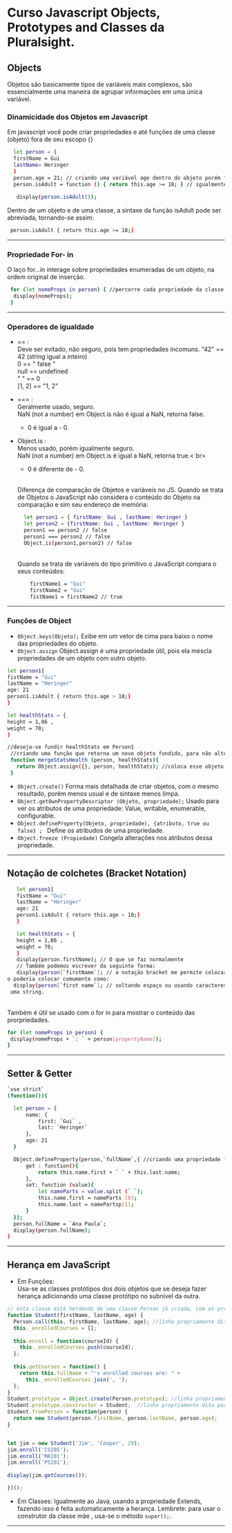 #  Curso Javascript Objects, Prototypes and Classes da Pluralsight.

## Objects
Objetos são basicamente tipos de variáveis mais complexos, são essencialmente uma maneira de agrupar informações em uma única variável.

### Dinamicidade dos Objetos em Javascript
Em javascript você pode criar propriedades e até funções de uma classe (objeto) fora de seu escopo {}

``` bash
  let person = {
  firstName = Gui
  lastName= Heringer
  }
  person.age = 21; // criando uma variável age dentro do objeto porém fora do escopo
  person.isAdult = function () { return this.age >= 18; } // igualmente criando a função isAdult()
  
   display(person.isAdult());
  ```
 Dentro de um objeto e de uma classe, a sintaxe da função isAdult pode ser abreviada, tornando-se assim:
 ``` bash
  person.isAdult { return this.age >= 18;}
 ```
 ------------------------------------------
 ### Propriedade For- in
 O laço for...in  interage sobre propriedades enumeradas de um objeto, na ordem original de inserção.
 ``` bash
  for (let nomeProps in person) { //percorre cada propriedade da classe person de cima para baixo, atribuindo o valor das variáveis dele à variável nomeProps.
   display(nomeProps);
  }
  ```
  ------------------------------------------
  ### Operadores de igualdade 
  - == : <br>
    Deve ser evitado, não seguro, pois tem propriedades incomuns.
    "42" == 42 (string igual a inteiro) <br>
    0 == " false " <br>
    null == undefined <br>
    " " == 0 <br>
    [1, 2] == "1, 2"<br>
  - === : <br>
    Geralmente usado, seguro. <br>
    NaN (not a number) em Object.is não é igual a NaN, retorna false. <br> 
     + 0 é igual a - 0. <br>
  - Object.is : <br>
    Menos usado, porém igualmente seguro. <br>
    NaN (not a number) em Object.is é igual a NaN, retorna true.< br>
     + 0 é diferente de - 0.<br>
     
     <br>Diferença de comparação de Objetos e variáveis no JS. 
        Quando se trata de Objetos o JavaScript não considera o conteúdo do Objeto na comparação e sim seu endereço de memória: <br>
      ``` bash
        let person1 = { firstName: Gui , lastName: Heringer } 
        let person2 = {firstName: Gui , lastName: Heringer } 
        person1 == person2 // false 
        person1 === person2 // false 
        Object.is(person1,person2) // false
      ```
       <br> Quando se trata de variáveis do tipo primitivo o JavaScript compara o seus conteúdos: <br>
    ``` bash
        firstName1 = "Gui"
        firstName2 = "Gui" 
        fistName1 = firstName2 // true
    ```
 ------------------------------------------
 ### Funções de Object
 - `Object.keys(Objeto);`
 Exibe em um vetor de cima para baixo o nome das propriedades do objeto.
 - `Object.assign`
 Object.assign é uma propriedade útil, pois ela mescla propriedades de um objeto com outro objeto.
 ``` bash 
 let person1{
 fistName = "Gui"
 lastName = "Heringer"
 age: 21
 person1.isAdult { return this.age > 18;}
 }
 
 let healthStats = {
 height = 1,86 ,
 weight = 70;
 }
 
 //deseja-se fundir healthStats em Person1
  //criando uma função que retorna um novo objeto fundido, para não alterar os objetos originais, no caso o person1.
  function mergeStatsHealth (person, healthStats){
    return Object.assign({}, person, healthStats); //coloca esse objeto em branco no primeiro parametro para alterar ele, e não person1. Parametro da direita é o a fundir e o direita é onde fundir.
  }
```
- `Object.create()`
Forma mais detalhada de criar objetos, com o mesmo resultado, porém menos usual e de sintaxe menos limpa.
- `Object.getOwnPropertyDescriptor (Objeto, propriedade);`
 Usado para ver os atributos de uma propriedade: Value, writable, enumerable, configurable.
- `Object.defineProperty(Objeto, propriedade), {atributo, true ou false} ; `
Define os atribudos de uma propriedade.
- `Object.freeze (Propiedade)`
Congela alterações nos atributos dessa propriedade.

------------------------------------------
## Notação de colchetes (Bracket Notation)
``` bash 
   let person1{
   fistName = "Gui"
   lastName = "Heringer"
   age: 21
   person1.isAdult { return this.age > 18;}
   }

   let healthStats = {
   height = 1,86 ,
   weight = 70;
   }
   display(person.firstName); // O que se faz normalmente
   // Também podemos escrever da seguinte forma:
   display(person[`firstName`]; // a notação bracket me permite colocar nomes que nas propriedades que eu nã
o poderia colocar comumente como:
  display(person[`first name`]; // soltando espaço ou usando caracteres especiais, porque agora o nome da propriedade é
 uma string.
 ```
 <br> Também é útil se usado com o for in para mostrar o conteúdo das prorpriedades.
  ``` bash
  for (let nomeProps in person) { 
   display(nomeProps + `: ` + person[propertyName]);
  }
  ```
  ------------------------------------------
  ## Setter & Getter
  ``` bash
 `use strict`
(function()){

    let person = {
        name: {
            first: `Gui` ,
            last: `Heringer`
        },
        age: 21
    }

    Object.defineProperty(person,`fullName`,{ //criando uma propriedade fullName
        get : function(){
            return this.name.first + ` ` + this.last.name;
        },
        set: function (value){
            let nameParts = value.split (` `);
            this.name.first = nameParts [0];
            this.name.last = namePartsp[1];
        }
    });
    person.fullName = `Ana Paula`;
    display(person.fullName);
}

```
------------------------------------------
## Herança em JavaScript
  - Em Funções:  
  Usa-se as classes protótipos dos dois objetos que se deseja fazer herança adicionando uma classe protótipo no subnível da outra.
  ``` JavaScript
  // esta classe está herdando de uma classe Person já criada, com as propriedades: fistName,lastName,age, set and get fullname.
  function Student(firstName, lastName, age) {
    Person.call(this, firstName, lastName, age); //linha propriamente dita para fazer herança
    this._enrolledCourses = [];
   
    this.enroll = function(courseId) { 
      this._enrolledCourses.push(courseId);
    };
   
    this.getCourses = function() {
      return this.fullName + "'s enrolled courses are: " +
        this._enrolledCourses.join(', ');
    };
  }
  Student.prototype = Object.create(Person.prototype); //linha propriamente dita para fazer herança
  Student.prototype.constructor = Student;  //linha propriamente dita para fazer herança
  Student.fromPerson = function(person) {
    return new Student(person.firstName, person.lastName, person.age);
  }
  

  let jim = new Student('Jim', 'Cooper', 29);
  jim.enroll('CS205');
  jim.enroll('MA101');
  jim.enroll('PS101');
   
  display(jim.getCourses());

})();
  
  ```
  
  - Em Classes:
   Igualmente ao Java, usando a propriedade Extends, fazendo isso é feita automaticamente a herança. Lembrete: para usar o construtor da classe mãe , usa-se o método `super();`.
------------------------------------------   
